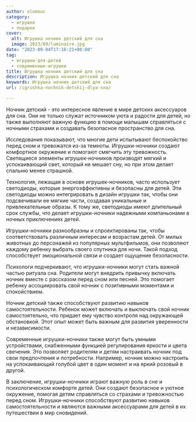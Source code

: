 ```yaml
---
author: olomouc
category:
  - игрушки
  - подарки
cover:
  alt: Игрушка ночник детский для сна
  image: 2023/09/luminaire.jpg
date: "2023-09-04T17:16:21+00:00"
tag:
  - игрушки-для-детей
  - современные-игрушки
title: Игрушка ночник детский для сна
description: Игрушка ночник детский для сна
keywords: Игрушка ночник детский для сна
url: /igrushka-nochnik-detskij-dlya-sna/

---
```

Ночник детский \- это интересное явление в мире детских аксессуаров для сна. Они не только служат источником уюта и радости для детей, но также выполняют важную функцию в помощи малышам справляться с ночными страхами и создавать безопасное пространство для сна.

Исследования показывают, что многие дети испытывают беспокойство перед сном и тревожатся из-за темноты. Игрушки-ночники создают комфортное окружение и помогают смягчить эту тревожность. Светящиеся элементы игрушек-ночников производят мягкий и успокаивающий свет, который не мешает сну, но при этом делает спальню менее страшной.

Технология, лежащая в основе игрушек-ночников, часто использует светодиоды, которые энергоэффективны и безопасны для детей. Эти светодиоды можно интегрировать в дизайн игрушки так, чтобы они подсвечивали ее мягкие части, создавая уникальные и привлекательные образы. К тому же, светодиоды имеют длительный срок службы, что делает игрушки-ночники надежными компаньонами в ночных приключениях детей.

Игрушки-ночники разнообразны и спроектированы так, чтобы соответствовать различным интересам и возрастам детей. От милых животных до персонажей из популярных мультфильмов, они позволяют каждому ребенку выбрать своего спутника для ночи. Такой подход способствует эмоциональной связи и создает ощущение безопасности.

Психологи подчеркивают, что игрушки-ночники могут стать важной частью ритуала сна. Родители могут внедрить привычку включать ночник вместе с рассказом перед сном или песней. Это помогает ребенку ассоциировать свой ночник с позитивными моментами и спокойствием.

Ночник детский также способствуют развитию навыков самостоятельности. Ребенок может включать и выключать свой ночник самостоятельно, что придает ему чувство контроля над окружающей обстановкой. Этот опыт может быть важным для развития уверенности и независимости.

Современные игрушки-ночники также могут быть умными устройствами, снабженными функцией регулирования яркости и цвета свечения. Это позволяет родителям и детям настраивать ночник под свои предпочтения и потребности. Например, ночник можно настроить на успокаивающий голубой цвет в один момент и на яркий розовый в другой.

В заключение, игрушки-ночники играют важную роль в сне и психологическом комфорте детей. Они создают безопасное и уютное окружение, помогая детям справляться со страхами и тревожностью перед сном. Игрушки-ночники способствуют развитию навыков самостоятельности и являются важными аксессуарами для детей в их путешествии в мир сновидений.
